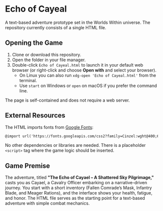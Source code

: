# Echo of Cayeal
A text-based adventure prototype set in the Worlds Within universe. The repository currently consists of a single HTML file.

## Opening the Game

1. Clone or download this repository.
2. Open the folder in your file manager.
3. Double-click `Echo of Cayeal.html` to launch it in your default web browser (or right-click and choose **Open with** and select your browser).
   - On Linux you can also run `xdg-open 'Echo of Cayeal.html'` from the terminal.
   - Use `start` on Windows or `open` on macOS if you prefer the command line.

The page is self-contained and does not require a web server.

## External Resources

The HTML imports fonts from [Google Fonts](https://fonts.googleapis.com):

```html
@import url('https://fonts.googleapis.com/css2?family=Cinzel:wght@400;600&family=Crimson+Text:ital,wght@0,400;0,600;1,400&display=swap');
```

No other dependencies or libraries are needed. There is a placeholder `<script>` tag where the game logic should be inserted.

## Game Premise

The adventure, titled **"The Echo of Cayael – A Shattered Sky Pilgrimage,"** casts you as Cayael, a Cavalry Officer embarking on a narrative-driven journey. You start with a short inventory (Fallen Comrade’s Mask, Infantry Blade, and Meager Rations), and the interface shows your health, fatigue, and honor. The HTML file serves as the starting point for a text-based adventure with simple combat mechanics.
